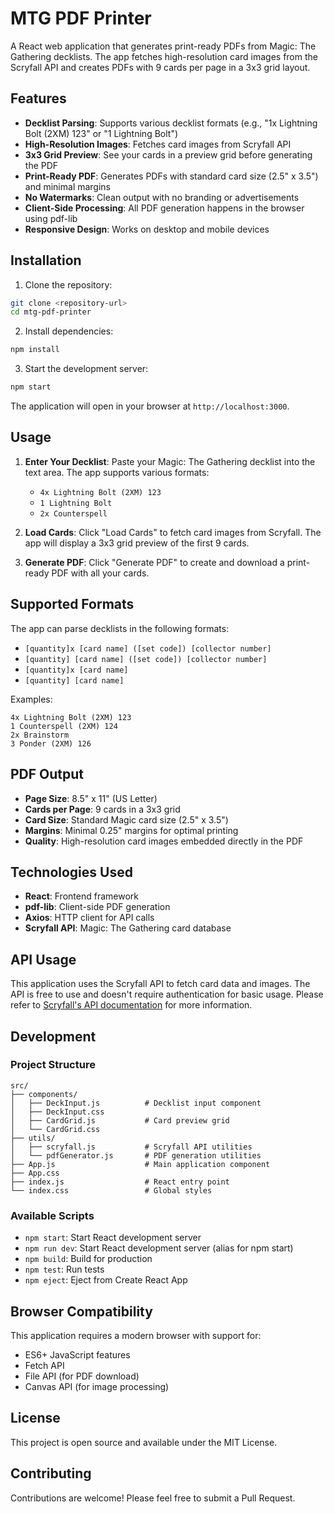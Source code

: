 # MTG PDF Printer

A React web application that generates print-ready PDFs from Magic: The Gathering decklists. The app fetches high-resolution card images from the Scryfall API and creates PDFs with 9 cards per page in a 3x3 grid layout.

## Features

- **Decklist Parsing**: Supports various decklist formats (e.g., "1x Lightning Bolt (2XM) 123" or "1 Lightning Bolt")
- **High-Resolution Images**: Fetches card images from Scryfall API
- **3x3 Grid Preview**: See your cards in a preview grid before generating the PDF
- **Print-Ready PDF**: Generates PDFs with standard card size (2.5" x 3.5") and minimal margins
- **No Watermarks**: Clean output with no branding or advertisements
- **Client-Side Processing**: All PDF generation happens in the browser using pdf-lib
- **Responsive Design**: Works on desktop and mobile devices

## Installation

1. Clone the repository:
```bash
git clone <repository-url>
cd mtg-pdf-printer
```

2. Install dependencies:
```bash
npm install
```

3. Start the development server:
```bash
npm start
```

The application will open in your browser at `http://localhost:3000`.

## Usage

1. **Enter Your Decklist**: Paste your Magic: The Gathering decklist into the text area. The app supports various formats:
   - `4x Lightning Bolt (2XM) 123`
   - `1 Lightning Bolt`
   - `2x Counterspell`

2. **Load Cards**: Click "Load Cards" to fetch card images from Scryfall. The app will display a 3x3 grid preview of the first 9 cards.

3. **Generate PDF**: Click "Generate PDF" to create and download a print-ready PDF with all your cards.

## Supported Formats

The app can parse decklists in the following formats:
- `[quantity]x [card name] ([set code]) [collector number]`
- `[quantity] [card name] ([set code]) [collector number]`
- `[quantity]x [card name]`
- `[quantity] [card name]`

Examples:
```
4x Lightning Bolt (2XM) 123
1 Counterspell (2XM) 124
2x Brainstorm
3 Ponder (2XM) 126
```

## PDF Output

- **Page Size**: 8.5" x 11" (US Letter)
- **Cards per Page**: 9 cards in a 3x3 grid
- **Card Size**: Standard Magic card size (2.5" x 3.5")
- **Margins**: Minimal 0.25" margins for optimal printing
- **Quality**: High-resolution card images embedded directly in the PDF

## Technologies Used

- **React**: Frontend framework
- **pdf-lib**: Client-side PDF generation
- **Axios**: HTTP client for API calls
- **Scryfall API**: Magic: The Gathering card database

## API Usage

This application uses the Scryfall API to fetch card data and images. The API is free to use and doesn't require authentication for basic usage. Please refer to [Scryfall's API documentation](https://scryfall.com/docs/api) for more information.

## Development

### Project Structure

```
src/
├── components/
│   ├── DeckInput.js          # Decklist input component
│   ├── DeckInput.css
│   ├── CardGrid.js           # Card preview grid
│   └── CardGrid.css
├── utils/
│   ├── scryfall.js           # Scryfall API utilities
│   └── pdfGenerator.js       # PDF generation utilities
├── App.js                    # Main application component
├── App.css
├── index.js                  # React entry point
└── index.css                 # Global styles
```

### Available Scripts

- `npm start`: Start React development server
- `npm run dev`: Start React development server (alias for npm start)
- `npm build`: Build for production
- `npm test`: Run tests
- `npm eject`: Eject from Create React App

## Browser Compatibility

This application requires a modern browser with support for:
- ES6+ JavaScript features
- Fetch API
- File API (for PDF download)
- Canvas API (for image processing)

## License

This project is open source and available under the MIT License.

## Contributing

Contributions are welcome! Please feel free to submit a Pull Request. 